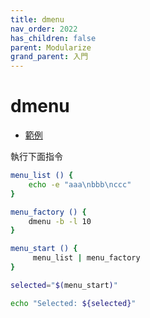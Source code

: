 ```yaml
---
title: dmenu
nav_order: 2022
has_children: false
parent: Modularize
grand_parent: 入門
---
```



# dmenu

* [範例](https://github.com/samwhelp/note-about-menu-applet/blob/gh-pages/_demo/prototype/menu-applet/demo-start/dmenu/modularize.sh)

執行下面指令

``` sh
menu_list () {
	echo -e "aaa\nbbb\nccc"
}

menu_factory () {
	dmenu -b -l 10
}

menu_start () {
	 menu_list | menu_factory
}

selected="$(menu_start)"

echo "Selected: ${selected}"
```
